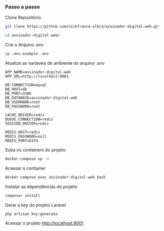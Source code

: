 
### Passo a passo
Clone Repositório

```sh
git clone https://github.com/nickfranca-ulbra/assinador-digital-web.git
```

```sh
cd assinador-digital-web/
```


Crie o Arquivo .env
```sh
cp .env.example .env
```


Atualize as variáveis de ambiente do arquivo .env
```dosini
APP_NAME=assinador-digital-web
APP_URL=http://localhost:9001

DB_CONNECTION=mysql
DB_HOST=db
DB_PORT=3306
DB_DATABASE=assinador-digital-web
DB_USERNAME=root
DB_PASSWORD=root

CACHE_DRIVER=redis
QUEUE_CONNECTION=redis
SESSION_DRIVER=redis

REDIS_HOST=redis
REDIS_PASSWORD=null
REDIS_PORT=6379
```


Suba os containers do projeto
```sh
docker-compose up -d
```


Acessar o container
```sh
docker-compose exec assinador-digital-web bash
```


Instalar as dependências do projeto
```sh
composer install
```


Gerar a key do projeto Laravel
```sh
php artisan key:generate
```


Acessar o projeto
[http://localhost:9001](http://localhost:9001)
